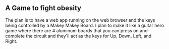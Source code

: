 ## A Game to fight obesity

The plan is to have a web app running on the web browser and the keys being controlled by a Makey Makey Board.
I plan to make it like a guitar hero game where there are 4 aluminum boards that you can press on and complete the circuit and they'll act as the keys for Up, Down, Left, and Right.


